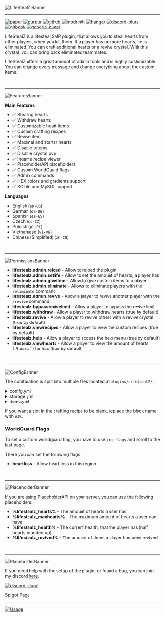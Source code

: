 ![LifeStealZ Banner](https://file.strassburger.dev/LifeStealZ_banner_new_2.png)

---

![paper](https://cdn.jsdelivr.net/npm/@intergrav/devins-badges@3/assets/compact/supported/paper_vector.svg)
![purpur](https://cdn.jsdelivr.net/npm/@intergrav/devins-badges@3/assets/compact/supported/purpur_vector.svg)
[![github](https://cdn.jsdelivr.net/npm/@intergrav/devins-badges@3/assets/compact/available/github_vector.svg)](https://github.com/KartoffelChipss/lifestealz)
[![modrinth](https://cdn.jsdelivr.net/npm/@intergrav/devins-badges@3/assets/compact/available/modrinth_vector.svg)](https://modrinth.com/plugin/lifestealz)
[![hangar](https://cdn.jsdelivr.net/npm/@intergrav/devins-badges@3/assets/compact/available/hangar_vector.svg)](https://hangar.papermc.io/KartoffelChipss/LifestealZ)
[![discord-plural](https://cdn.jsdelivr.net/npm/@intergrav/devins-badges@3/assets/compact/social/discord-plural_vector.svg)](https://strassburger.org/discord)
[![gitbook](https://cdn.jsdelivr.net/npm/@intergrav/devins-badges@3/assets/compact/documentation/gitbook_vector.svg)](https://lsz.strassburger.dev/)
[![generic-plural](https://cdn.jsdelivr.net/npm/@intergrav/devins-badges@3/assets/compact/translate/generic-plural_vector.svg)](https://gitlocalize.com/repo/9581)

LifeStealZ is a lifesteal SMP plugin, that allows you to steal hearts from other players, when you kill them. If a player has no more hearts, he is eliminated. You can craft additional hearts or a revive crystal. With this crystal, you can bring back eliminated teammates.

LifeStealZ offers a great amount of admin tools and is highly customizable. You can change every message and change everything about the custom items.

<br>

---

![FeaturesBanner](https://strassburger.org/img/lifestealz/banner_features.png)

**Main Features**

* ✅ Stealing hearts
* ✅ Withdraw hearts
* ✅ Customizable heart items
* ✅ Custom crafting recipes
* ✅ Revive item
* ✅ Maximal and starter hearts
* ✅ Disable totems
* ✅ Disable crystal pvp
* ✅ Ingame recipe viewer
* ✅ PlaceholderAPI placeholders
* ✅ Custom WorldGuard flags
* ✅ Admin commands
* ✅ HEX colors and gradients support
* ✅ SQLite and MySQL support

**Languages**

* English (`en-US`)
* German (`de-DE`)
* Spanish (`es-ES`)
* Czech (`cs-CZ`)
* Polnish (`pl-PL`)
* Vietnamese (`vi-VN`)
* Chinese (Simplified) (`zh-CN`)

<br>

---

![PermissionsBanner](https://strassburger.org/img/lifestealz/banner_permissions.png)

- **lifestealz.admin.reload** - Allow to reload the plugin
- **lifestealz.admin.setlife** - Allow to set the amount of hearts, a player has
- **lifestealz.admin.giveitem** - Allow to give custom items to a player
- **lifestealz.admin.eliminate** - Allows to eliminate players with the `/eliminate` command
- **lifestealz.admin.revive** - Allow a player to revive another player with the `/revive` command
- **lifestealz.bypassrevivelimit** - Allow a player to bypass the revive limit
- **lifestealz.withdraw** - Allow a player to withdraw hearts (true by default)
- **lifestealz.revive** - Allow a player to revive others with a revive crystal (true by default)
- **lifestealz.viewrecipes** - Allow a player to view the custom recipes (true by default)
- **lifestealz.help** - Allow a player to access the help menu (true by default)
- **lifestealz.viewhearts** - Allow a player to view the amount of hearts (`/hearts``) he has (true by default)

<br>

---

![ConfigBanner](https://strassburger.org/img/lifestealz/banner_config.png)

The conifuration is split into multiple files located at `plugins/LifeStealZ/`:

<details>
<summary>conifg.yml</summary>

```yml
#     _      _  __        _____ _             _   ______
#    | |    (_)/ _|      / ____| |           | | |___  /
#    | |     _| |_ ___  | (___ | |_ ___  __ _| |    / /
#    | |    | |  _/ _ \  \___ \| __/ _ \/ _` | |   / /
#    | |____| | ||  __/  ____) | ||  __/ (_| | |  / /__
#    |______|_|_| \___| |_____/ \__\___|\__,_|_| /_____|

# === COLOR CODES ===
# This plugin supports old color codes like: &c, &l, &o, etc.
# It also supports MiniMessage, a more advanced way to format messages:
# https://docs.advntr.dev/minimessage/format.html
# With MiniMessage, you can add HEX colors, gradients, hover and click events, etc.


# === GENERAL SETTINGS ===

# If set to true, LifeStealZ will check for updates and let you know if there's a newer version
checkForUpdates: true

# Set the language to any code found in the "lang" folder (don't add the .yml extension)
# You can add your own language files. Use https://github.com/KartoffelChipss/LifeStealZ/tree/main/src/main/resources/lang/en-US.yml as a template
# If you want to help translating the plugin, please refer to this article: https://lsz.strassburger.dev/contributing/localization
#  | en-US | de-DE | es-ES | fr-FR | cs-CZ | vi-VN | zh-CN | pl-PL
lang: "en-US"


# === WORLD SETTINGS ===

# If set to true, the plugin will only take effect in the worlds listed below
enableWhitelist: false

# A list of worlds, where the plugin should take effect.
# Depending on how your server is arranged, these settings may need to change.
# Ensure the default world on your server is named "world", otherwise rename here!
worlds:
  - "world"
  - "world_nether"
  - "world_the_end"

# Enable to remove the warning message when a world is not whitelisted.
supressWhitelistMessage: false


# === HEART SETTINGS ===

# The amount of hearts a player has, when joining for the first time
startHearts: 10
# The maximal amount of hearts, a player can have
maxHearts: 20
# The amount of hp a player should have after getting eliminated
reviveHearts: 1
# The minimal amount of hearts. If a player gets to this amount of hearts, they will be eliminated.
# PLEASE ONLY CHANGE IF YOU KNOW WHAT YOU ARE DOING!
minHearts: 0
# This option will enforce the heart limit on admin commands like /lifestealz hearts <add, set> <player> <amount>
enforceMaxHeartsOnAdminCommands: false
# The custom item that should be dropped if a player is killed (Must be an id from the items.yml)
heartItem: "defaultheart"


# === HEART BEHAVIOR SETTINGS ===

# If hearts should be dropped instead of directly added to the killer
dropHearts: false
# If a heart should be dropped, when the killer already has the max amount of hearts
dropHeartsIfMax: true
# If a player should lose a heart, when dying to hostile mobs or falldamage, lava, etc
looseHeartsToNature: true
# If a player should lose a heart, when being killed by another player
looseHeartsToPlayer: true
# Whether it should be announced, when a player got eliminated (has no more hearts)
announceElimination: true

# Allows players to withdraw a heart, even if they only have one left
allowDyingFromWithdraw: true
# If the totem effect should be played, when you use a heart
playTotemEffect: false
# The time you have to wait, before you can use another heart in Milliseconds
heartCooldown: 0
# How many times a player can be revived. Set to -1 to make it infinite
maxRevives: -1


# === Disabling Features ===

# If the use of totems of undying should be prevented
preventTotems: false
# If crystalpvp should be disabled
preventCrystalPVP: false
# If the use of custom items in item frames should be prevented
# It is recommended to leave this enabled, as people can dupe items otherwise
preventCustomItemsInItemFrames: true


# === Extensive Customization ===

# Only disable this option if you want to add custom commands on elimination and don't want the player to get banned
disablePlayerBanOnElimination: false
# If the killer should gain a heart on elimination
heartRewardOnElimination: true

# Execute custom commands on events:
# You can use &player& to insert the player name
# For example: tempban &player& banreason 1d
eliminationCommands:
# - "say &player& got eliminated"
# - "niceCommandtwo"

heartuseCommands:
# - "say &player& used a heart item"

reviveuseCommands:
# - "say &player& revived &target&"

heartGainCooldown:
  # A cooldown for how often people can gain a heart.
  enabled: false
  # How long the cooldown should be in Milliseconds
  cooldown: 120000
  # Drops the heart on the ground if a player kills someone, while still on cooldown
  dropOnCooldown: true
  # Prevents picking up hearts from the groun while on cooldown
  preventPickup: true

antiAlt:
  # If the anti alt system should be enabled
  enabled: true
  # If possible alt kill attempts should be logged
  logAttempt: true
  # If possible alt kill attempts should be prevented
  preventKill: false
  # If a message should be sent to the player, when an alt kill attempt is detected
  sendMessage: false
  # Add custom comamnds, to be executed when a possible alt kill attempt is detected
  # You can use &player& to insert the player name (commands are executed for both players)
  commands:
  # - "say Please don't kill alts"
  # - "ban &player& 1h"
```
</details>

<details>
<summary>storage.yml</summary>

```yml
# === Storage ===

# The type of storage to use. You have the following options:
# "SQLite", "MySQL", "MariaDB"
type: "SQLite"

# This section is only relevant if you use a MySQL database
host: "localhost"
port: 3306
database: "lifestealz"
username: "root"
password: "password"
```
</details>

<details>
<summary>items.yml</summary>

```yml
# === Custom Items ===

# Here you can modify everything about the custom items
# You can change which item is dropped on death in the main config.yml

defaultheart:
  name: "&cHeart"
  lore:
    - "&7Rightclick to use"
  #  - "This would be a second line"
  #  - "And this possibly a third line"
  material: "NETHER_STAR" # Find all materials here: https://hub.spigotmc.org/javadocs/bukkit/org/bukkit/Material.html
  enchanted: false
  customModelData: 100
  # Custom item type for the item ("heart", "revive" or "none")
  customItemType: "heart"
  # When customItemType is "heart", this value is used to determine how many hearts the item gives
  customHeartValue: 1
  # The minimum amount of hearts a player must have to use this item (only relevant if customItemType is "heart")
  minHearts: 0
  # The maximum amount of hearts a player can have to use this item (-1 for infinite) (only relevant if customItemType is "heart")
  maxHearts: -1
  # true if this item should be craftable
  craftable: true
  recipe:
    # Every item represents one slot in the crafting table
    # The first item in a row is the left most item in the crafting table
    # If you want a slot to be blank, use 'AIR' or 'empty'
    # If you want to use other custom item (like hearts) use the custom item name (e.g. "defaultheart")
    rowOne:
      - "GOLD_BLOCK"
      - "GOLD_BLOCK"
      - "GOLD_BLOCK"
    rowTwo:
      - "OBSIDIAN"
      - "NETHER_STAR"
      - "OBSIDIAN"
    rowThree:
      - "DIAMOND_BLOCK"
      - "DIAMOND_BLOCK"
      - "DIAMOND_BLOCK"
  sound:
    enabled: true
    sound: ENTITY_PLAYER_LEVELUP # Find all sounds here: https://hub.spigotmc.org/javadocs/bukkit/org/bukkit/Sound.html
    volume: 1.0
    pitch: 1.0

revive:
  name: "&dRevive Crystal"
  lore:
    - "&7Rightclick to use"
  material: "AMETHYST_SHARD"
  enchanted: true
  customModelData: 101
  customItemType: "revive"
  customHeartValue: 0
  minHearts: 0
  maxHearts: -1
  craftable: true
  recipe:
    rowOne:
      - "AMETHYST_SHARD"
      - "NETHERITE_BLOCK"
      - "AMETHYST_SHARD"
    rowTwo:
      - "OBSIDIAN"
      - "BEACON"
      - "OBSIDIAN"
    rowThree:
      - "AMETHYST_SHARD"
      - "NETHERITE_BLOCK"
      - "AMETHYST_SHARD"
  sound:
    enabled: false
    sound: ENTITY_PLAYER_LEVELUP
    volume: 1.0
    pitch: 1.0

# You can add as many custom items as you want
```
</details>

If you want a slot in the crafting recipe to be blank, replace the block name with `AIR`.

### WorldGuard Flags

To set a custom worldguard flag, you have to use `/rg flags` and scroll to the last page.

There you can set the following flags:
- **heartloss** - Allow heart loss in this region

<bR>

---

![PlaceholderBanner](https://strassburger.org/img/lifestealz/banner_placeholder.png)

If you are using [PlaceholderAPI](https://www.spigotmc.org/resources/placeholderapi.6245/) on your server, you can use the following placeholders:

- **%lifestealz_hearts%** - The amount of hearts a user has
- **%lifestealz_maxhearts%** - The maximum amount of hearts a user can have
- **%lifestealz_health%** - The current health, that the player has (half hearts rounded up)
- **%lifestealz_revived%** - The amount of times a player has been revived

<br>

---

![PlaceholderBanner](https://strassburger.org/img/lifestealz/banner_support.png)

If you need help with the setup of the plugin, or found a bug, you can join my discord [here](https://discord.com/invite/Cc76tYwXvy).

[![discord-plural](https://cdn.jsdelivr.net/npm/@intergrav/devins-badges@3/assets/compact/social/discord-plural_vector.svg)](https://strassburger.org/discord)

[Spigot Page](https://www.spigotmc.org/resources/lifestealz.111469/)

---

[![Usage](https://bstats.org/signatures/bukkit/LifeStealZ.svg)](https://bstats.org/plugin/bukkit/LifeStealZ/18735)
